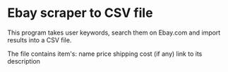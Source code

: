 # Ebay scraper to CSV file

This program takes user keywords, search them on Ebay.com and import results into a CSV file.

The file contains item's:
     name
     price
     shipping cost (if any)
     link to its description
